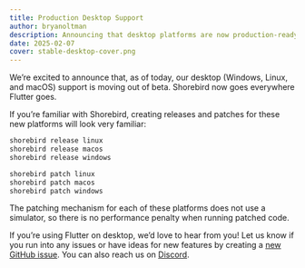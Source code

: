 ```yaml
---
title: Production Desktop Support
author: bryanoltman
description: Announcing that desktop platforms are now production-ready
date: 2025-02-07
cover: stable-desktop-cover.png
---
```


We’re excited to announce that, as of today, our desktop (Windows, Linux, and
macOS) support is moving out of beta. Shorebird now goes everywhere Flutter
goes.

If you’re familiar with Shorebird, creating releases and patches for these new
platforms will look very familiar:

```sh
shorebird release linux
shorebird release macos
shorebird release windows
```

```sh
shorebird patch linux
shorebird patch macos
shorebird patch windows
```

The patching mechanism for each of these platforms does not use a simulator, so
there is no performance penalty when running patched code.

If you’re using Flutter on desktop, we’d love to hear from you! Let us know if
you run into any issues or have ideas for new features by creating a [new GitHub
issue](https://github.com/shorebirdtech/shorebird/issues/new?template=Blank+issue).
You can also reach us on [Discord](https://discord.gg/shorebird).
